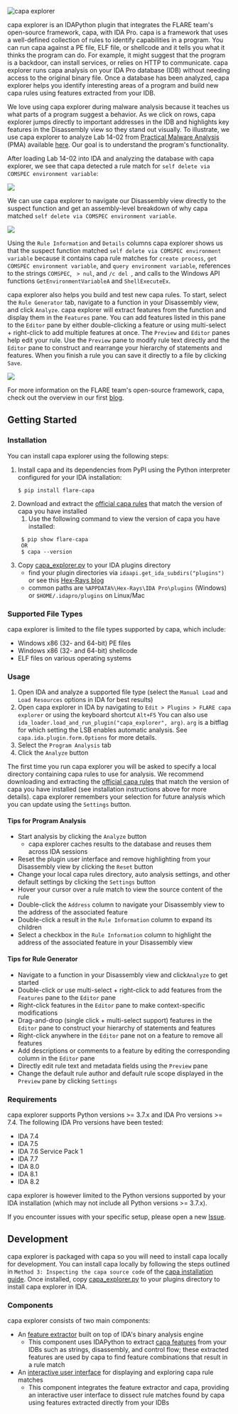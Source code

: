 ![capa explorer](../../../.github/capa-explorer-logo.png)

capa explorer is an IDAPython plugin that integrates the FLARE team's open-source framework, capa, with IDA Pro. capa is a framework that uses a well-defined collection of rules to 
identify capabilities in a program. You can run capa against a PE file, ELF file, or shellcode and it tells you what it thinks the program can do. For example, it might suggest that 
the program is a backdoor, can install services, or relies on HTTP to communicate. capa explorer runs capa analysis on your IDA Pro database (IDB) without needing access
to the original binary file. Once a database has been analyzed, capa explorer helps you identify interesting areas of a program and build new capa rules using features extracted from your IDB.

We love using capa explorer during malware analysis because it teaches us what parts of a program suggest a behavior. As we click on rows, capa explorer jumps directly 
to important addresses in the IDB and highlights key features in the Disassembly view so they stand out visually. To illustrate, we use capa explorer to 
analyze Lab 14-02 from [Practical Malware Analysis](https://nostarch.com/malware) (PMA) available [here](https://practicalmalwareanalysis.com/labs/). Our goal is to understand 
the program's functionality.

After loading Lab 14-02 into IDA and analyzing the database with capa explorer, we see that capa detected a rule match for `self delete via COMSPEC environment variable`:

![](../../../doc/img/explorer_condensed.png)

We can use capa explorer to navigate our Disassembly view directly to the suspect function and get an assembly-level breakdown of why capa matched `self delete via COMSPEC environment variable`.

![](../../../doc/img/explorer_expanded.png)

Using the `Rule Information` and `Details` columns capa explorer shows us that the suspect function matched `self delete via COMSPEC environment variable` because it contains capa rule matches for `create process`, `get COMSPEC environment variable`,
and `query environment variable`, references to the strings `COMSPEC`, ` > nul`, and `/c del `, and calls to the Windows API functions `GetEnvironmentVariableA` and `ShellExecuteEx`.

capa explorer also helps you build and test new capa rules. To start, select the `Rule Generator` tab, navigate to a function in your Disassembly view,
and click `Analyze`. capa explorer will extract features from the function and display them in the `Features` pane. You can add features listed in this pane to the `Editor` pane
by either double-clicking a feature or using multi-select + right-click to add multiple features at once. The `Preview` and `Editor` panes help edit your rule. Use the `Preview` pane
to modify rule text directly and the `Editor` pane to construct and rearrange your hierarchy of statements and features. When you finish a rule you can save it directly to a file by clicking `Save`.

![](../../../doc/img/rulegen_expanded.png)

For more information on the FLARE team's open-source framework, capa, check out the overview in our first [blog](https://www.mandiant.com/resources/capa-automatically-identify-malware-capabilities).

## Getting Started

### Installation

You can install capa explorer using the following steps:

1. Install capa and its dependencies from PyPI using the Python interpreter configured for your IDA installation:
    ```
    $ pip install flare-capa
    ```
2. Download and extract the [official capa rules](https://github.com/mandiant/capa-rules/releases) that match the version of capa you have installed
   1. Use the following command to view the version of capa you have installed:
   ```commandline
    $ pip show flare-capa
    OR
    $ capa --version
    ```
3. Copy [capa_explorer.py](https://raw.githubusercontent.com/mandiant/capa/master/capa/ida/plugin/capa_explorer.py) to your IDA plugins directory
   - find your plugin directories via `idaapi.get_ida_subdirs("plugins")` or see this [Hex-Rays blog](https://hex-rays.com/blog/igors-tip-of-the-week-103-sharing-plugins-between-ida-installs/)
   - common paths are `%APPDATA%\Hex-Rays\IDA Pro\plugins` (Windows) or `$HOME/.idapro/plugins` on Linux/Mac

### Supported File Types

capa explorer is limited to the file types supported by capa, which include:

* Windows x86 (32- and 64-bit) PE files
* Windows x86 (32- and 64-bit) shellcode
* ELF files on various operating systems

### Usage

1. Open IDA and analyze a supported file type (select the `Manual Load` and `Load Resources` options in IDA for best results)
2. Open capa explorer in IDA by navigating to `Edit > Plugins > FLARE capa explorer` or using the keyboard shortcut `Alt+F5`
   You can also use `ida_loader.load_and_run_plugin("capa_explorer", arg)`. `arg` is a bitflag for which setting the LSB enables automatic analysis. See `capa.ida.plugin.form.Options` for more details.
3. Select the `Program Analysis` tab
4. Click the `Analyze` button

The first time you run capa explorer you will be asked to specify a local directory containing capa rules to use for analysis. We recommend downloading and extracting the [official capa rules](https://github.com/mandiant/capa-rules/releases) that match 
the version of capa you have installed (see installation instructions above for more details). capa explorer remembers your selection for future analysis which you
can update using the `Settings` button.

#### Tips for Program Analysis

* Start analysis by clicking the `Analyze` button
  * capa explorer caches results to the database and reuses them across IDA sessions 
* Reset the plugin user interface and remove highlighting from your Disassembly view by clicking the `Reset` button
* Change your local capa rules directory, auto analysis settings, and other default settings by clicking the `Settings` button
* Hover your cursor over a rule match to view the source content of the rule
* Double-click the `Address` column to navigate your Disassembly view to the address of the associated feature
* Double-click a result in the `Rule Information` column to expand its children
* Select a checkbox in the `Rule Information` column to highlight the address of the associated feature in your Disassembly view

#### Tips for Rule Generator

* Navigate to a function in your Disassembly view and click`Analyze` to get started
* Double-click or use multi-select + right-click to add features from the `Features` pane to the `Editor` pane
* Right-click features in the `Editor` pane to make context-specific modifications
* Drag-and-drop (single click + multi-select support) features in the `Editor` pane to construct your hierarchy of statements and features
* Right-click anywhere in the `Editor` pane not on a feature to remove all features
* Add descriptions or comments to a feature by editing the corresponding column in the `Editor` pane
* Directly edit rule text and metadata fields using the `Preview` pane
* Change the default rule author and default rule scope displayed in the `Preview` pane by clicking `Settings`

### Requirements

capa explorer supports Python versions >= 3.7.x and IDA Pro versions >= 7.4. The following IDA Pro versions have been tested:

* IDA 7.4
* IDA 7.5
* IDA 7.6 Service Pack 1
* IDA 7.7
* IDA 8.0
* IDA 8.1
* IDA 8.2

capa explorer is however limited to the Python versions supported by your IDA installation (which may not include all Python versions >= 3.7.x).

If you encounter issues with your specific setup, please open a new [Issue](https://github.com/mandiant/capa/issues).

## Development

capa explorer is packaged with capa so you will need to install capa locally for development. You can install capa locally by following the steps outlined in `Method 3: Inspecting the capa source code` of the [capa 
installation guide](https://github.com/mandiant/capa/blob/master/doc/installation.md#method-3-inspecting-the-capa-source-code). Once installed, copy [capa_explorer.py](https://raw.githubusercontent.com/mandiant/capa/master/capa/ida/plugin/capa_explorer.py) 
to your plugins directory to install capa explorer in IDA.

### Components

capa explorer consists of two main components:

* An [feature extractor](https://github.com/mandiant/capa/tree/master/capa/features/extractors/ida) built on top of IDA's binary analysis engine
  * This component uses IDAPython to extract [capa features](https://github.com/mandiant/capa-rules/blob/master/doc/format.md#extracted-features) from your IDBs such as strings, 
disassembly, and control flow; these extracted features are used by capa to find feature combinations that result in a rule match
* An [interactive user interface](https://github.com/mandiant/capa/tree/master/capa/ida/plugin) for displaying and exploring capa rule matches
  * This component integrates the feature extractor and capa, providing an interactive user interface to dissect rule matches found by capa using features extracted directly from your IDBs
